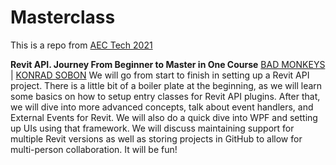 # Masterclass
This is a repo from [AEC Tech 2021](https://www.aectech.us/workshops)

**Revit API. Journey From Beginner to Master in One Course**
[BAD MONKEYS](https://www.badmonkeys.net/) | [KONRAD SOBON](https://www.linkedin.com/in/konrad-k-sobon-05457219/)
We will go from start to finish in setting up a Revit API project. There is a little bit of a boiler plate at the beginning, as we will learn some basics on how to setup entry classes for Revit API plugins. After that, we will dive into more advanced concepts, talk about event handlers, and External Events for Revit. We will also do a quick dive into WPF and setting up UIs using that framework. We will discuss maintaining support for multiple Revit versions as well as storing projects in GitHub to allow for multi-person collaboration. It will be fun!
